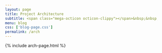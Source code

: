 ```yaml
---
layout: page
title: Project Architecture
subtitle: <span class="mega-octicon octicon-clippy"></span>&nbsp;&nbsp; Take notes about everything new
menu: blog
css: ['blog-page.css']
permalink: /arch
---
```


{% include arch-page.html %}